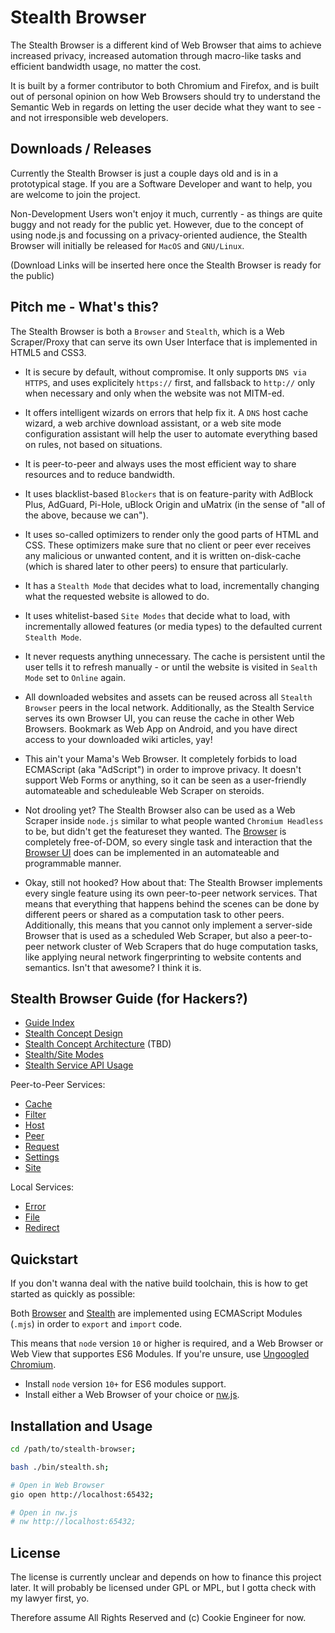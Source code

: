 
# Stealth Browser

The Stealth Browser is a different kind of Web Browser that aims to achieve increased privacy,
increased automation through macro-like tasks and efficient bandwidth usage, no matter the cost.

It is built by a former contributor to both Chromium and Firefox, and is built out of personal
opinion on how Web Browsers should try to understand the Semantic Web in regards on letting the
user decide what they want to see - and not irresponsible web developers.


## Downloads / Releases

Currently the Stealth Browser is just a couple days old and is in a prototypical stage. If you
are a Software Developer and want to help, you are welcome to join the project.

Non-Development Users won't enjoy it much, currently - as things are quite buggy and not ready
for the public yet. However, due to the concept of using node.js and focussing on a privacy-oriented
audience, the Stealth Browser will initially be released for `MacOS` and `GNU/Linux`.

(Download Links will be inserted here once the Stealth Browser is ready for the public)


## Pitch me - What's this?

The Stealth Browser is both a `Browser` and `Stealth`, which is a Web Scraper/Proxy
that can serve its own User Interface that is implemented in HTML5 and CSS3.

- It is secure by default, without compromise. It only supports `DNS via HTTPS`,
  and uses explicitely `https://` first, and fallsback to `http://` only when
  necessary and only when the website was not MITM-ed.

- It offers intelligent wizards on errors that help fix it. A `DNS` host cache
  wizard, a web archive download assistant, or a web site mode configuration
  assistant will help the user to automate everything based on rules, not based
  on situations.

- It is peer-to-peer and always uses the most efficient way to share resources
  and to reduce bandwidth.

- It uses blacklist-based `Blockers` that is on feature-parity with AdBlock Plus,
  AdGuard, Pi-Hole, uBlock Origin and uMatrix (in the sense of "all of the above,
  because we can").

- It uses so-called optimizers to render only the good parts of HTML and CSS. These
  optimizers make sure that no client or peer ever receives any malicious or unwanted
  content, and it is written on-disk-cache (which is shared later to other peers) to
  ensure that particularly.

- It has a `Stealth Mode` that decides what to load, incrementally changing what the
  requested website is allowed to do.

- It uses whitelist-based `Site Modes` that decide what to load, with incrementally
  allowed features (or media types) to the defaulted current `Stealth Mode`.

- It never requests anything unnecessary. The cache is persistent until the user tells
  it to refresh manually - or until the website is visited in `Sealth Mode` set to
  `Online` again.

- All downloaded websites and assets can be reused across all `Stealth Browser` peers
  in the local network. Additionally, as the Stealth Service serves its own Browser UI,
  you can reuse the cache in other Web Browsers. Bookmark as Web App on Android, and
  you have direct access to your downloaded wiki articles, yay!

- This ain't your Mama's Web Browser. It completely forbids to load ECMAScript (aka "AdScript")
  in order to improve privacy. It doesn't support Web Forms or anything, so it can be
  seen as a user-friendly automateable and scheduleable Web Scraper on steroids.

- Not drooling yet? The Stealth Browser also can be used as a Web Scraper inside `node.js`
  similar to what people wanted `Chromium Headless` to be, but didn't get the featureset
  they wanted. The [Browser](./browser/source) is completely free-of-DOM, so every single
  task and interaction that the [Browser UI](./browser/design) does can be implemented in
  an automateable and programmable manner.

- Okay, still not hooked? How about that: The Stealth Browser implements every single
  feature using its own peer-to-peer network services. That means that everything that
  happens behind the scenes can be done by different peers or shared as a computation
  task to other peers. Additionally, this means that you cannot only implement a server-side
  Browser that is used as a scheduled Web Scraper, but also a peer-to-peer network cluster
  of Web Scrapers that do huge computation tasks, like applying neural network fingerprinting
  to website contents and semantics. Isn't that awesome? I think it is.


## Stealth Browser Guide (for Hackers?)

- [Guide Index](./guide/README.md)
- [Stealth Concept Design](./guides/concept/Design.md)
- [Stealth Concept Architecture](./guides/concept/Design.md) (TBD)
- [Stealth/Site Modes](./guides/concept/Modes.md)
- [Stealth Service API Usage](./guides/services/Usage.md)

Peer-to-Peer Services:

- [Cache](./services/peer-to-peer/Cache.md)
- [Filter](./services/peer-to-peer/Filter.md)
- [Host](./services/peer-to-peer/Host.md)
- [Peer](./services/peer-to-peer/Peer.md)
- [Request](./services/peer-to-peer/Request.md)
- [Settings](./services/peer-to-peer/Settings.md)
- [Site](./services/peer-to-peer/Site.md)

Local Services:

- [Error](./services/local/Error.md)
- [File](./services/local/File.md)
- [Redirect](./services/local/Redirect.md)


## Quickstart

If you don't wanna deal with the native build toolchain, this
is how to get started as quickly as possible:


Both [Browser](/browser/source) and [Stealth](/stealth/source)
are implemented using ECMAScript Modules (`.mjs`) in order to
`export` and `import` code.

This means that `node` version `10` or higher is required, and
a Web Browser or Web View that supportes ES6 Modules. If you're
unsure, use [Ungoogled Chromium](https://github.com/Eloston/ungoogled-chromium).

- Install `node` version `10+` for ES6 modules support.
- Install either a Web Browser of your choice or [nw.js](https://nwjs.io/downloads).


## Installation and Usage

```bash
cd /path/to/stealth-browser;

bash ./bin/stealth.sh;

# Open in Web Browser
gio open http://localhost:65432;

# Open in nw.js
# nw http://localhost:65432;
```


## License

The license is currently unclear and depends on how to finance this project later.
It will probably be licensed under GPL or MPL, but I gotta check with my lawyer
first, yo.

Therefore assume All Rights Reserved and (c) Cookie Engineer for now.

